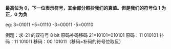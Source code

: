 **最高位为 0，下一位表示符号，其余部分照抄我们的真值。但是我们的符号位 1 为正，0 为负**

eg: 3=01011 +5=01110
-3=00011 -5=00110


例题：求-21 的双符号 8 bit 原码补码移码
21=10101=010101
原码：11 010101
补码：11 101011
移码：00 101011（移码=补码的符号位取反）